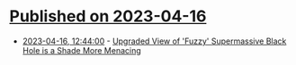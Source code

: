 # [Published on 2023-04-16](index.md)

* [2023-04-16, 12:44:00](https://soylentnews.org/article.pl?sid=23/04/15/1317228&from=rss) - [Upgraded View of 'Fuzzy' Supermassive Black Hole is a Shade More Menacing](https://soylentnews.org/article.pl?sid=23/04/15/1317228&from=rss)
